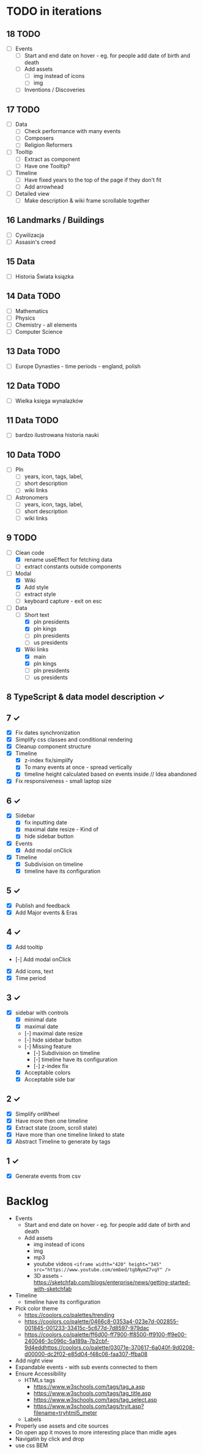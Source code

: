 # TODO in iterations

## 18 TODO
* [ ] Events
  * [ ] Start and end date on hover - eg. for people add date of birth and death
  * [ ] Add assets
    * [ ] img instead of icons
    * [ ] img
  * [ ] Inventions / Discoveries

## 17 TODO
* [ ] Data
  * [ ] Check performance with many events
  * [ ] Composers
  * [ ] Religion Reformers
* [ ] Tooltip
  * [ ] Extract as component
  * [ ] Have one Tooltip?
* [ ] Timeline
  * [ ] Have fixed years to the top of the page if they don't fit
  * [ ] Add arrowhead
* [ ] Detailed view
  * [ ] Make description & wiki frame scrollable together

## 16 Landmarks / Buildings
* [ ] Cywilizacja
* [ ] Assasin's creed

## 15 Data
* [ ] Historia Świata ksiązka

## 14 Data TODO
* [ ] Mathematics
* [ ] Physics
* [ ] Chemistry - all elements
* [ ] Computer Science

## 13 Data TODO
* [ ] Europe Dynasties - time periods - england, polish

## 12 Data TODO
* [ ] Wielka księga wynalazków

## 11 Data TODO
* [ ] bardzo ilustrowana historia nauki

## 10 Data TODO
* [ ] Pln
  * [ ] years, icon, tags, label, 
  * [ ] short description
  * [ ] wiki links
* [ ] Astronomers
  * [ ] years, icon, tags, label, 
  * [ ] short description
  * [ ] wiki links

## 9 TODO
* [ ] Clean code
  * [X] rename useEffect for fetching data
  * [ ] extract constants outside components
* [ ] Modal
  * [X] Wiki
  * [X] Add style
  * [ ] extract style
  * [ ] keyboard capture - exit on esc
* [ ] Data
  * [ ] Short text
    * [X] pln presidents
    * [X] pln kings
    * [ ] pln presidents
    * [ ] us presidents
  * [X] Wiki links
    * [X] main
    * [X] pln kings
    * [ ] pln presidents
    * [ ] us presidents

## 8 TypeScript & data model description &check;

## 7 &check;
* [X] Fix dates synchronization
* [X] Simplify css classes and conditional rendering
* [X] Cleanup component structure
* [X] Timeline
  * [X] z-index fix/simplify
  * [X] To many events at once - spread vertically
  * [X] timeline height calculated based on events inside // Idea abandoned
* [X] Fix responsiveness - small laptop size

## 6 &check;
* [X] Sidebar 
  * [X] fix inputting date
  * [X] maximal date resize - Kind of
  * [X] hide sidebar button
* [X] Events
  * [X] Add modal onClick
* [X] Timeline
  * [X] Subdivision on timeline
  * [X] timeline have its configuration

## 5 &check;
* [x] Publish and feedback
* [x] Add Major events & Eras

## 4 &check;
* [X] Add tooltip
* [-] Add modal onClick
* [X] Add icons, text
* [X] Time period

## 3 &check;
* [X] sidebar with controls 
  * [X] minimal date
  * [X] maximal date
  * [-] maximal date resize
  * [-] hide sidebar button
  * [-] Missing feature
    * [-] Subdivision on timeline
    * [-] timeline have its configuration
    * [-] z-index fix
  * [X] Acceptable colors
  * [X] Acceptable side bar

## 2 &check;
* [X] Simplify onWheel
* [X] Have more then one timeline
* [X] Extract state (zoom, scroll state)
* [X] Have more than one timeline linked to state 
* [X] Abstract Timeline to generate by tags

## 1 &check;
* [X] Generate events from csv

# Backlog
* Events
  * Start and end date on hover - eg. for people add date of birth and death
  * Add assets
    * img instead of icons
    * img
    * mp3
    * youtube videos
```<iframe width="420" height="345" src="https://www.youtube.com/embed/tgbNymZ7vqY" />```
    * 3D assets - https://sketchfab.com/blogs/enterprise/news/getting-started-with-sketchfab
* Timeline
  * timeline have its configuration
* Pick color theme
  * https://coolors.co/palettes/trending
  * https://coolors.co/palette/0466c8-0353a4-023e7d-002855-001845-001233-33415c-5c677d-7d8597-979dac
  * https://coolors.co/palette/ff6d00-ff7900-ff8500-ff9100-ff9e00-240046-3c096c-5a189a-7b2cbf-9d4eddhttps://coolors.co/palette/03071e-370617-6a040f-9d0208-d00000-dc2f02-e85d04-f48c06-faa307-ffba08
* Add night view
* Expandable events - with sub events connected to them
* Ensure Accessibility
  * HTMLs tags
    * https://www.w3schools.com/tags/tag_a.asp
    * https://www.w3schools.com/tags/tag_title.asp
    * https://www.w3schools.com/tags/tag_select.asp
    * https://www.w3schools.com/tags/tryit.asp?filename=tryhtml5_meter
  * Labels
* Properly use assets and cite sources
* On open app it moves to more interesting place than midle ages
* Navigatin by click and drop
* use css BEM